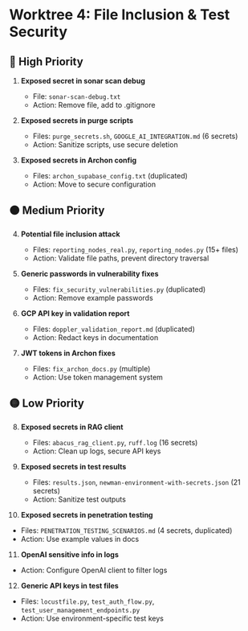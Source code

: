 # Worktree 4: File Inclusion & Test Security

## 🔴 High Priority
1. **Exposed secret in sonar scan debug**
   - File: `sonar-scan-debug.txt`
   - Action: Remove file, add to .gitignore

2. **Exposed secrets in purge scripts**
   - Files: `purge_secrets.sh`, `GOOGLE_AI_INTEGRATION.md` (6 secrets)
   - Action: Sanitize scripts, use secure deletion

3. **Exposed secrets in Archon config**
   - Files: `archon_supabase_config.txt` (duplicated)
   - Action: Move to secure configuration

## 🟠 Medium Priority
4. **Potential file inclusion attack**
   - Files: `reporting_nodes_real.py`, `reporting_nodes.py` (15+ files)
   - Action: Validate file paths, prevent directory traversal

5. **Generic passwords in vulnerability fixes**
   - Files: `fix_security_vulnerabilities.py` (duplicated)
   - Action: Remove example passwords

6. **GCP API key in validation report**
   - Files: `doppler_validation_report.md` (duplicated)
   - Action: Redact keys in documentation

7. **JWT tokens in Archon fixes**
   - Files: `fix_archon_docs.py` (multiple)
   - Action: Use token management system

## 🟡 Low Priority
8. **Exposed secrets in RAG client**
   - Files: `abacus_rag_client.py`, `ruff.log` (16 secrets)
   - Action: Clean up logs, secure API keys

9. **Exposed secrets in test results**
   - Files: `results.json`, `newman-environment-with-secrets.json` (21 secrets)
   - Action: Sanitize test outputs

10. **Exposed secrets in penetration testing**
   - Files: `PENETRATION_TESTING_SCENARIOS.md` (4 secrets, duplicated)
   - Action: Use example values in docs

11. **OpenAI sensitive info in logs**
   - Action: Configure OpenAI client to filter logs

12. **Generic API keys in test files**
   - Files: `locustfile.py`, `test_auth_flow.py`, `test_user_management_endpoints.py`
   - Action: Use environment-specific test keys